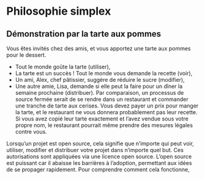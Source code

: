 # Philosophie simplex

## Démonstration par la tarte aux pommes
Vous êtes invités chez des amis, et vous apportez une tarte aux pommes pour le dessert.
- Tout le monde goûte la tarte (utiliser),
- La tarte est un succès ! Tout le monde vous demande la recette (voir),
- Un ami, Alex, chef pâtissier, suggère de réduire le sucre (modifier),
- Une autre amie, Lisa, demande si elle peut la faire pour un dîner la semaine prochaine (distribuer).
Par comparaison, un processus de source fermée serait de se rendre dans un restaurant et commander une tranche de tarte aux cerises. Vous devez payer un prix pour manger la tarte, et le restaurant ne vous donnera probablement pas leur recette. Si vous avez copié leur tarte exactement et l’avez vendue sous votre propre nom, le restaurant pourrait même prendre des mesures légales contre vous.

Lorsqu’un projet est open source, cela signifie que n’importe qui peut voir, utiliser, modifier et distribuer votre projet dans n’importe quel but. 
Ces autorisations sont appliquées via une licence open source. 
L’open source est puissant car il abaisse les barrières à l’adoption, permettant aux idées de se propager rapidement. 
Pour comprendre comment cela fonctionne, 
